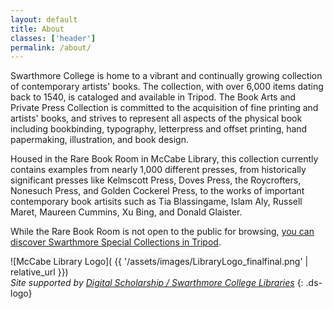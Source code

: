```yaml
---
layout: default
title: About
classes: ['header']
permalink: /about/
---
```


Swarthmore College is home to a vibrant and continually growing collection of contemporary artists' books. The collection, with over 6,000 items dating back to 1540, is cataloged and available in Tripod. The Book Arts and Private Press Collection is committed to the acquisition of fine printing and artists' books, and strives to represent all aspects of the physical book including bookbinding, typography, letterpress and offset printing, hand papermaking, illustration, and book design.


Housed in the Rare Book Room in McCabe Library, this collection currently contains examples from nearly 1,000 different presses, from historically significant presses like Kelmscott Press, Doves Press, the Roycrofters, Nonesuch Press, and Golden Cockerel Press, to the works of important contemporary book artisits such as Tia Blassingame, Islam Aly, Russell Maret, Maureen Cummins, Xu Bing, and Donald Glaister.


While the Rare Book Room is not open to the public for browsing, [you can discover Swarthmore Special Collections in Tripod](http://tripod.swarthmore.edu/).

![McCabe Library Logo]( {{ '/assets/images/LibraryLogo_finalfinal.png' | relative_url }})  
*Site supported by [Digital Scholarship / Swarthmore College Libraries](http://ds.swarthmore.edu/)*
{: .ds-logo}